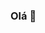 ### Olá 👋

<!--
AQUI ESTÃO ALGUMAS INFORMAÇÕES SOBRE MIM:

- 🔭 Atualmente estou trabalhando em ... CONFEITARIA
- 🌱 Atualmente estou aprendendo... TÉCNICAS DE PERSUASÃO
- 👯 Procuro colaborar em ... COISAS PARA O REINO DE DEUS
- 🤔 Estou procurando ajuda com ... COMO FAZER E VENDER MEUS E-BOOKS
- 💬 Pergunte-me sobre ... QUALQUER COISA
- 📫 Como entrar em contato comigo: ... INSTAGRAM: DAVIMAROMBA16
- 😄 Pronomes: ... ELE
- ⚡ Curiosidade: ... PRÁTICO ARTES MARCIAS, SOU CONFEITEIRO E PRÁTICO MUSCULAÇÃO.
![giphy-downsized](https://github.com/sheipadodemais/sheipadodemais/assets/169677169/defde953-1e40-4ea7-b467-79f333f4c8c2)
-->
